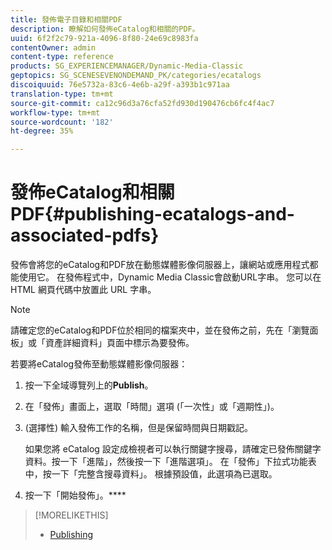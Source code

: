 ```yaml
---
title: 發佈電子目錄和相關PDF
description: 瞭解如何發佈eCatalog和相關的PDF。
uuid: 6f2f2c79-921a-4096-8f80-24e69c8983fa
contentOwner: admin
content-type: reference
products: SG_EXPERIENCEMANAGER/Dynamic-Media-Classic
geptopics: SG_SCENESEVENONDEMAND_PK/categories/ecatalogs
discoiquuid: 76e5732a-83c6-4e6b-a29f-a393b1c971aa
translation-type: tm+mt
source-git-commit: ca12c96d3a76cfa52fd930d190476cb6fc4f4ac7
workflow-type: tm+mt
source-wordcount: '182'
ht-degree: 35%

---
```



# 發佈eCatalog和相關PDF{#publishing-ecatalogs-and-associated-pdfs}

發佈會將您的eCatalog和PDF放在動態媒體影像伺服器上，讓網站或應用程式都能使用它。 在發佈程式中，Dynamic Media Classic會啟動URL字串。 您可以在 HTML 網頁代碼中放置此 URL 字串。

>[!NOTE]
>
>請確定您的eCatalog和PDF位於相同的檔案夾中，並在發佈之前，先在「瀏覽面板」或「資產詳細資料」頁面中標示為要發佈。

若要將eCatalog發佈至動態媒體影像伺服器：

1. 按一下全域導覽列上的&#x200B;**Publish**。
1. 在「發佈」畫面上，選取「時間」選項 (「一次性」或「週期性」)。
1. (選擇性) 輸入發佈工作的名稱，但是保留時間與日期戳記。

   如果您將 eCatalog 設定成檢視者可以執行關鍵字搜尋，請確定已發佈關鍵字資料。按一下「進階」，然後按一下「進階選項」。 在「發佈」下拉式功能表中，按一下「完整含搜尋資料」。 根據預設值，此選項為已選取。

1. 按一下「開始發佈」。****

>[!MORELIKETHIS]
>
>* [Publishing](publishing-files.md)

